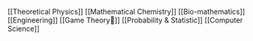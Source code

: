 [[Theoretical Physics]]
[[Mathematical Chemistry]]
[[Bio-mathematics]]
[[Engineering]]
[[Game Theory🎲]]
[[Probability & Statistic]]
[[Computer Science]]
